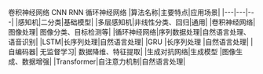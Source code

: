 



卷积神经网络 CNN
RNN 循环神经网络
|算法名称|主要特点|应用场景|
|---|---|---|
|感知机|二分类|基础模型|
|多层感知机|非线性分类、回归|通用|
|卷积神经网络|	图像处理|	图像分类、目标检测等|
|循环神经网络|序列数据处理|自然语言处理、语音识别|
|LSTM|长序列处理|自然语言处理|
|GRU	|长序列处理	|自然语言处理|
|自编码器|	无监督学习|	数据降维、特征提取|
|生成对抗网络|生成模型	|图像生成、数据增强|
|Transformer|自注意力机制|自然语言处理|
